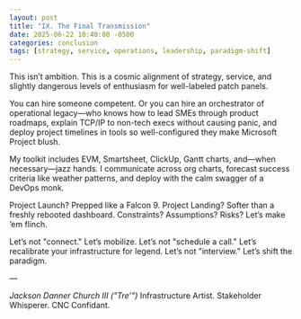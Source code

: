 ```yaml
---
layout: post
title: "IX. The Final Transmission"
date: 2025-06-22 10:40:00 -0500
categories: conclusion
tags: [strategy, service, operations, leadership, paradigm-shift]
---
```

This isn’t ambition. This is a cosmic alignment of strategy, service, and slightly dangerous levels of enthusiasm for well-labeled patch panels.

You can hire someone competent. Or you can hire an orchestrator of operational legacy—who knows how to lead SMEs through product roadmaps, explain TCP/IP to non-tech execs without causing panic, and deploy project timelines in tools so well-configured they make Microsoft Project blush.

My toolkit includes EVM, Smartsheet, ClickUp, Gantt charts, and—when necessary—jazz hands. I communicate across org charts, forecast success criteria like weather patterns, and deploy with the calm swagger of a DevOps monk.

Project Launch? Prepped like a Falcon 9.
Project Landing? Softer than a freshly rebooted dashboard.
Constraints? Assumptions? Risks? Let’s make ’em flinch.

Let’s not "connect." Let’s mobilize.
Let’s not "schedule a call." Let’s recalibrate your infrastructure for legend.
Let’s not "interview." Let’s shift the paradigm.

—

*Jackson Danner Church III ("Tre’")*
Infrastructure Artist. Stakeholder Whisperer. CNC Confidant.

